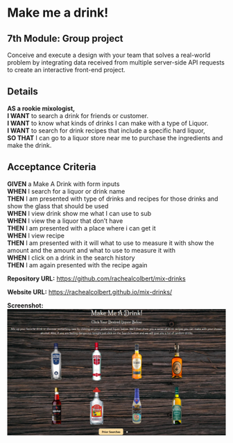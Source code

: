 # Make me a drink!

## 7th Module: Group project

Conceive and execute a design with your team that solves a real-world problem by integrating data received from multiple server-side API requests to create an interactive front-end project.

## Details

**AS a rookie mixologist,**\
**I WANT** to search a drink for friends or customer.\
**I WANT** to know what kinds of drinks I can make with a type of Liquor.\
**I WANT** to search for drink recipes that include a specific hard liquor,\
**SO THAT** I can go to a liquor store near me to purchase the ingredients and make the drink.

## Acceptance Criteria

**GIVEN** a Make A Drink with form inputs\
**WHEN** I search for a liquor or drink name\
**THEN** I am presented with type of drinks and recipes for those drinks and show the glass that should be used\
**WHEN** I view drink show me what I can use to sub\
**WHEN** I view the a liquor that don’t have\
**THEN** I am presented with a place where i can get it\
**WHEN** I view recipe\
**THEN** I am presented with it will what to use to measure it with show the amount and the amount and what to use to measure it with\
**WHEN** I click on a drink in the search history\
**THEN** I am again presented with the recipe again

**Repository URL:** https://github.com/rachealcolbert/mix-drinks

**Website URL:** https://rachealcolbert.github.io/mix-drinks/

**Screenshot:** ![](assets/img/site_pic.png)

